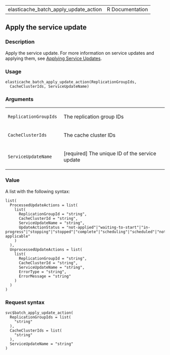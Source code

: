 <table style="width: 100%;">
<tbody>
<tr class="odd">
<td>elasticache_batch_apply_update_action</td>
<td style="text-align: right;">R Documentation</td>
</tr>
</tbody>
</table>

## Apply the service update

### Description

Apply the service update. For more information on service updates and
applying them, see [Applying Service
Updates](https://docs.aws.amazon.com/AmazonElastiCache/latest/red-ug/).

### Usage

    elasticache_batch_apply_update_action(ReplicationGroupIds,
      CacheClusterIds, ServiceUpdateName)

### Arguments

<table>
<colgroup>
<col style="width: 35%" />
<col style="width: 65%" />
</colgroup>
<tbody>
<tr class="odd">
<td><code
id="elasticache_batch_apply_update_action_:_ReplicationGroupIds">ReplicationGroupIds</code></td>
<td><p>The replication group IDs</p></td>
</tr>
<tr class="even">
<td><code
id="elasticache_batch_apply_update_action_:_CacheClusterIds">CacheClusterIds</code></td>
<td><p>The cache cluster IDs</p></td>
</tr>
<tr class="odd">
<td><code
id="elasticache_batch_apply_update_action_:_ServiceUpdateName">ServiceUpdateName</code></td>
<td><p>[required] The unique ID of the service update</p></td>
</tr>
</tbody>
</table>

### Value

A list with the following syntax:

    list(
      ProcessedUpdateActions = list(
        list(
          ReplicationGroupId = "string",
          CacheClusterId = "string",
          ServiceUpdateName = "string",
          UpdateActionStatus = "not-applied"|"waiting-to-start"|"in-progress"|"stopping"|"stopped"|"complete"|"scheduling"|"scheduled"|"not-applicable"
        )
      ),
      UnprocessedUpdateActions = list(
        list(
          ReplicationGroupId = "string",
          CacheClusterId = "string",
          ServiceUpdateName = "string",
          ErrorType = "string",
          ErrorMessage = "string"
        )
      )
    )

### Request syntax

    svc$batch_apply_update_action(
      ReplicationGroupIds = list(
        "string"
      ),
      CacheClusterIds = list(
        "string"
      ),
      ServiceUpdateName = "string"
    )
